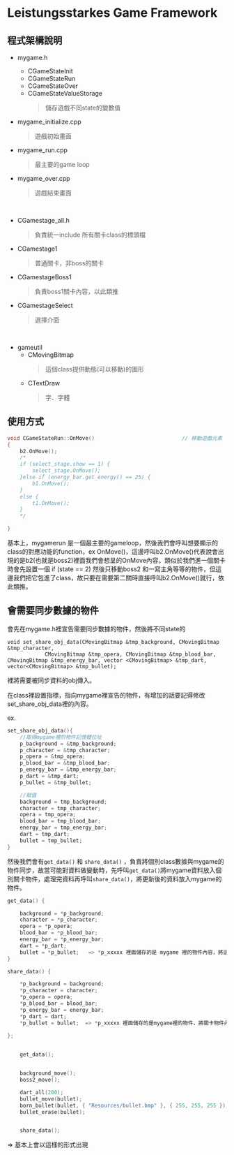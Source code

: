 # Leistungsstarkes Game Framework


## 程式架構說明

- mygame.h
    - CGameStateInit
    - CGameStateRun
    - CGameStateOver
    - CGameStateValueStorage
        > 儲存遊戲不同state的變數值

- mygame_initialize.cpp
    > 遊戲初始畫面

- mygame_run.cpp
    > 最主要的game loop

- mygame_over.cpp
    > 遊戲結束畫面

<br>

- CGamestage_all.h
    > 負責統一include 所有關卡class的標頭檔

- CGamestage1
    > 普通關卡，非boss的關卡

- CGamestageBoss1
    > 負責boss1關卡內容，以此類推

- CGamestageSelect
    > 選擇介面
    
<br>

- gameutil
    - CMovingBitmap
        > 這個class提供動態(可以移動)的圖形
    - CTextDraw
        > 字、字體

## 使用方式

```C++
void CGameStateRun::OnMove()							// 移動遊戲元素
{
	b2.OnMove();
	/*
	if (select_stage.show == 1) {
		select_stage.OnMove();
	}else if (energy_bar.get_energy() == 25) {
		b1.OnMove();
	}
	else {
		t1.OnMove();
	}
	*/

}
```

基本上，mygamerun 是一個最主要的gameloop，然後我們會呼叫想要顯示的class的對應功能的function，ex OnMove()，這邊呼叫b2.OnMove()代表說會出現的是b2(也就是boss2)裡面我們會想呈的OnMove內容，類似於我們進一個關卡時會先設置一個 if (state == 2) 然後只移動boss2 和一寫主角等等的物件，但這邊我們把它包進了class，故只要在需要第二關時直接呼叫b2.OnMove()就行，依此類推。




## 會需要同步數據的物件

會先在mygame.h裡宣告需要同步數據的物件，然後將不同state的
```
void set_share_obj_data(CMovingBitmap &tmp_background, CMovingBitmap &tmp_character,
			CMovingBitmap &tmp_opera, CMovingBitmap &tmp_blood_bar, CMovingBitmap &tmp_energy_bar, vector <CMovingBitmap> &tmp_dart, vector<CMovingBitmap> &tmp_bullet);
```
裡將需要被同步資料的obj傳入。

在class裡設置指標，指向mygame裡宣告的物件，有增加的話要記得修改set_share_obj_data裡的內容。

ex.
```C++
set_share_obj_data(){
	//取得mygame裡的物件記憶體位址
	p_background = &tmp_background;
	p_character = &tmp_character;
	p_opera = &tmp_opera;
	p_blood_bar = &tmp_blood_bar;
	p_energy_bar = &tmp_energy_bar;
	p_dart = &tmp_dart;
	p_bullet = &tmp_bullet;

	//賦值
	background = tmp_background;
	character = tmp_character;
	opera = tmp_opera;
	blood_bar = tmp_blood_bar;
	energy_bar = tmp_energy_bar;
	dart = tmp_dart;
	bullet = tmp_bullet;
}
```

然後我們會有```get_data()``` 和 ```share_data()``` ，負責將個別class數據與mygame的物件同步，故當可能對資料做變動時，先呼叫```get_data()```將mygame資料放入個別關卡物件，處理完資料再呼叫```share_data()```，將更新後的資料放入mygame的物件。

```C++
get_data() {

	background = *p_background;
	character = *p_character;
	opera = *p_opera;
	blood_bar = *p_blood_bar;
	energy_bar = *p_energy_bar;
	dart = *p_dart;
	bullet = *p_bullet;   => *p_xxxxx 裡面儲存的是 mygame 裡的物件內容，將這些物件內容放入關卡
}

share_data() {

	*p_background = background;
	*p_character = character;
	*p_opera = opera;
	*p_blood_bar = blood_bar;
	*p_energy_bar = energy_bar;
	*p_dart = dart;
	*p_bullet = bullet;  => *p_xxxxx 裡面儲存的是mygame裡的物件，將關卡物件內容放入mygame物件的記憶體位置

};
	

	get_data();


	background_move();
	boss2_move();

	dart_all(200);
	bullet_move(bullet);
	born_bullet(bullet, { "Resources/bullet.bmp" }, { 255, 255, 255 });
	bullet_erase(bullet);


	share_data();
```
=> 基本上會以這樣的形式出現
